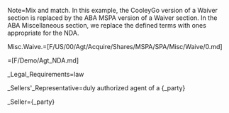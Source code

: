Note=Mix and match.  In this example, the CooleyGo version of a Waiver section is replaced by the ABA MSPA version of a Waiver section.  In the ABA Miscellaneous section, we replace the defined terms with ones appropriate for the NDA.

Misc.Waive.=[F/US/00/Agt/Acquire/Shares/MSPA/SPA/Misc/Waive/0.md]

=[F/Demo/Agt_NDA.md]

_Legal_Requirements=law

_Sellers'_Representative=duly authorized agent of a {_party}

_Seller={_party}